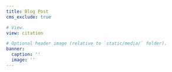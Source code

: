 ```yaml
---
title: Blog Post
cms_exclude: true

# View.
view: citation

# Optional header image (relative to `static/media/` folder).
banner:
  caption: ''
  image: ''
---
```

